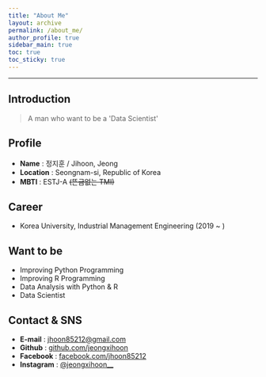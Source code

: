 ```yaml
---
title: "About Me"
layout: archive
permalink: /about_me/
author_profile: true
sidebar_main: true
toc: true
toc_sticky: true
---
```



-------------------------------
## **Introduction**


> A man who want to be a 'Data Scientist'


## **Profile**


- **Name** : 정지훈 / Jihoon, Jeong
- **Location** : Seongnam-si, Republic of Korea
- **MBTI** : ESTJ-A ~~(뜬금없는 TMI)~~


## **Career**


- Korea University, Industrial Management Engineering (2019 ~ )


## **Want to be**


- Improving Python Programming
- Improving R Programming
- Data Analysis with Python & R
- Data Scientist


## **Contact & SNS**


- **E-mail** : jhoon85212@gmail.com
- **Github** : [github.com/jeongxihoon](https://github.com/jeongxihoon)
- **Facebook** : [facebook.com/jhoon85212](https://www.facebook.com/jhoon85212)
- **Instagram** : [@jeongxihoon__](https://www.instagram.com/jeongxihoon__)
